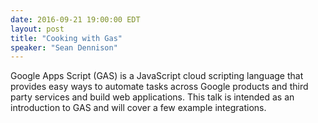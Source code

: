 ```yaml
---
date: 2016-09-21 19:00:00 EDT
layout: post
title: "Cooking with Gas"
speaker: "Sean Dennison"
---
```


Google Apps Script (GAS) is a JavaScript cloud scripting language that provides
easy ways to automate tasks across Google products and third party services and
build web applications.  This talk is intended as an introduction to GAS and will
cover a few example integrations.
